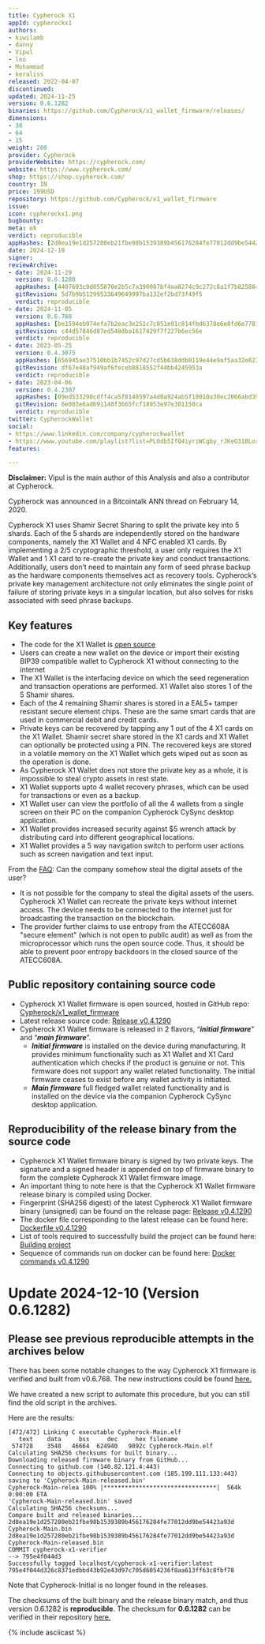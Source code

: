 ```yaml
---
title: Cypherock X1
appId: cypherockx1
authors:
- kiwilamb
- danny
- Vipul
- leo
- Mohammad
- keraliss
released: 2022-04-07
discontinued: 
updated: 2024-11-25
version: 0.6.1282
binaries: https://github.com/Cypherock/x1_wallet_firmware/releases/
dimensions:
- 30
- 64
- 15
weight: 200
provider: Cypherock
providerWebsite: https://cypherock.com/
website: https://www.cypherock.com/
shop: https://shop.cypherock.com/
country: IN
price: 199USD
repository: https://github.com/Cypherock/x1_wallet_firmware
issue: 
icon: cypherockx1.png
bugbounty: 
meta: ok
verdict: reproducible
appHashes: [2d8ea19e1d257280eb21fbe98b1539389b456176284fe77012dd9be54423a93d]
date: 2024-12-10
signer:
reviewArchive:
- date: 2024-11-29
  version: 0.6.1280
  appHashes: [4407693c9d055870e2b5c7a390087bf4aa8274c9c272c8a1f7b825884a417de2]
  gitRevision: 5d7b9b51299533649649997ba132ef2bd73f49f5
  verdict: reproducible
- date: 2024-11-05
  version: 0.6.768
  appHashes: [be1594eb974efa7b2eac3e251c7c851e91c814fbd6378e6e8fd6e778156e8674]
  gitRevision: c44d57846d87ed548dba1617429f7f227b6ec56e
  verdict: reproducible
- date: 2023-05-25
  version: 0.4.3075
  appHashes: [656945ae37510bb1b7452c97d27cd5b638ddb0119e44e9af5aa32e02302f458e]
  gitRevision: df67e48af949af6feceb8818552f44bb4245953a
  verdict: reproducible
- date: 2023-04-06
  version: 0.4.2307
  appHashes: [09ed533290cdff4ca5f8148597a4d0a924ab5f10010a30ec2866abd39558a62d]
  gitRevision: 6e003e6ad691140f3665fcf18953e97e301150ca
  verdict: reproducible
twitter: CypherockWallet
social:
- https://www.linkedin.com/company/cypherockwallet
- https://www.youtube.com/playlist?list=PL0db5IfQ4iyriWCgby_rJKeG31BLoxW7k
features: 

---
```


**Disclaimer:** Vipul is the main author of this Analysis and also a contributor
at Cypherock.

Cypherock was announced in a Bitcointalk ANN thread on February 14, 2020.

Cypherock X1 uses Shamir Secret Sharing to split the private key into 5 shards. Each of the 5 shards are independently stored on the hardware components, namely the X1 Wallet and 4 NFC enabled X1 cards. By implementing a 2/5 cryptographic threshold, a user only requires the X1 Wallet and 1 X1 card to re-create the private key and conduct transactions. Additionally, users don’t need to maintain any form of seed phrase backup as the hardware components themselves act as recovery tools. Cypherock’s private key management architecture not only eliminates the single point of failure of storing private keys in a singular location, but also solves for risks associated with seed phrase backups.
 
## Key features
- The code for the X1 Wallet is [open source](https://github.com/Cypherock/x1_wallet_firmware)
- Users can create a new wallet on the device or import their existing BIP39 compatible wallet to Cypherock X1 without connecting to the internet
- The X1 Wallet is the interfacing device on which the seed regeneration and transaction operations are performed. X1 Wallet also stores 1 of the 5 Shamir shares.
- Each of the 4 remaining Shamir shares is stored in a EAL5+ tamper resistant secure element chips. These are the same smart cards that are used in commercial debit and credit cards.
- Private keys can be recovered by tapping any 1 out of the 4 X1 cards on the X1 Wallet. Shamir secret share stored in the X1 cards and X1 Wallet can optionally be protected using a PIN. The recovered keys are stored in a volatile memory on the X1 Wallet which gets wiped out as soon as the operation is done.
- As Cypherock X1 Wallet does not store the private key as a whole, it is impossible to steal crypto assets in rest state.
- X1 Wallet supports upto 4 wallet recovery phrases, which can be used for transactions or even as a backup.
- X1 Wallet user can view the portfolio of all the 4 wallets from a single screen on their PC on the companion Cypherock CySync desktop application.
- X1 Wallet provides increased security against $5 wrench attack by distributing card into different geographical locations.
- X1 Wallet provides a 5 way navigation switch to perform user actions such as screen navigation and text input.

From the [FAQ](https://www.cypherock.com/faq/): Can the company somehow steal the digital assets of the user?
- It is not possible for the company to steal the digital assets of the users. Cypherock X1 Wallet can recreate the private keys without internet access. The device needs to be connected to the internet just for broadcasting the transaction on the blockchain.
- The provider further claims to use entropy from the ATECC608A "secure element" (which is not open to public audit) as well as from the microprocessor which runs the open source code. Thus, it should be able to prevent poor entropy backdoors in the closed source of the ATECC608A.

## Public repository containing source code

- Cypherock X1 Wallet firmware is open sourced, hosted in GitHub repo: [Cypherock/x1_wallet_firmware](https://github.com/Cypherock/x1_wallet_firmware)
- Latest release source code: [Release v0.4.1290](https://github.com/Cypherock/x1_wallet_firmware/releases/tag/v0.4.1290)
- Cypherock X1 Wallet firmware is released in 2 flavors, “***initial firmware***” and “***main firmware***”.
  - ***Initial firmware*** is installed on the device during manufacturing. It provides minimum functionality such as X1 Wallet and X1 Card authentication which checks if the product is genuine or not. This firmware does not support any wallet related functionality. The initial firmware ceases to exist before any wallet activity is initiated.
  - ***Main firmware*** full fledged wallet related functionality and is installed on the device via the companion Cypherock CySync desktop application.

## Reproducibility of the release binary from the source code
- Cypherock X1 Wallet firmware binary is signed by two private keys. The signature and a signed header is appended on top of firmware binary to form the complete Cypherock X1 Wallet firmware image. 
- An important thing to note here is that the Cypherock X1 Wallet firmware release binary is compiled using Docker. 
- Fingerprint (SHA256 digest) of the latest Cypherock X1 Wallet firmware binary (unsigned) can be found on the release page: [Release v0.4.1290](https://github.com/Cypherock/x1_wallet_firmware/releases/tag/v0.4.1290)
- The docker file corresponding to the latest release can be found here: [Dockerfile v0.4.1290](https://github.com/Cypherock/x1_wallet_firmware/blob/v0.4.1290/Dockerfile)
- List of tools required to successfully build the project can be found here: [Building project](https://github.com/Cypherock/x1_wallet_firmware/tree/v0.4.1290#building-project)
- Sequence of commands run on docker can be found here: [Docker commands v0.4.1290](https://github.com/Cypherock/x1_wallet_firmware/blob/v0.4.1290/.github/workflows/containerized-build.yml)

# Update 2024-12-10 (Version 0.6.1282)
## Please see previous reproducible attempts in the archives below

There has been some notable changes to the way Cypherock X1 firmware is verified and built from v0.6.768. 
The new instructions could be found [here.](https://github.com/Cypherock/x1_wallet_firmware/blob/main/VERIFY.md)

We have created a new script to automate this procedure, but you can still find the old script in the archives.

Here are the results:

```
[472/472] Linking C executable Cypherock-Main.elf
   text	   data	    bss	    dec	    hex	filename
 574728	   3548	  46664	 624940	  9892c	Cypherock-Main.elf
Calculating SHA256 checksums for built binary...
Downloading released firmware binary from GitHub...
Connecting to github.com (140.82.121.4:443)
Connecting to objects.githubusercontent.com (185.199.111.133:443)
saving to 'Cypherock-Main-released.bin'
Cypherock-Main-relea 100% |********************************|  564k  0:00:00 ETA
'Cypherock-Main-released.bin' saved
Calculating SHA256 checksums...
Compare built and released binaries...
2d8ea19e1d257280eb21fbe98b1539389b456176284fe77012dd9be54423a93d  Cypherock-Main.bin
2d8ea19e1d257280eb21fbe98b1539389b456176284fe77012dd9be54423a93d  Cypherock-Main-released.bin
COMMIT cypherock-x1-verifier
--> 795e4f044d3
Successfully tagged localhost/cypherock-x1-verifier:latest
795e4f044d326c8371edbbd43b92e43d97c705d6054236f8aa613ff63c8fbf78

```

Note that Cypherock-Initial is no longer found in the releases.

The checksums of the built binary and the release binary match, and thus version 0.6.1282 is **reproducible**.
The checksum for **0.6.1282** can be verified in their repository [here.](https://github.com/Cypherock/x1_wallet_firmware/releases/tag/v0.6.1282)

{% include asciicast %}